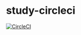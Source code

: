 # study-circleci

[![CircleCI](https://circleci.com/gh/ktsmy/study-circleci.svg?style=shield)](https://circleci.com/gh/ktsmy/study-circleci)
